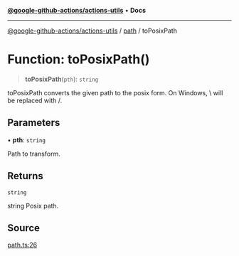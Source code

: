 [**@google-github-actions/actions-utils**](../../README.md) • **Docs**

***

[@google-github-actions/actions-utils](../../modules.md) / [path](../README.md) / toPosixPath

# Function: toPosixPath()

> **toPosixPath**(`pth`): `string`

toPosixPath converts the given path to the posix form. On Windows, \\ will be
replaced with /.

## Parameters

• **pth**: `string`

Path to transform.

## Returns

`string`

string Posix path.

## Source

[path.ts:26](https://github.com/google-github-actions/actions-utils/blob/main/src/path.ts#L26)
